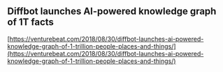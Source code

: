 ## Diffbot launches AI-powered knowledge graph of 1T facts
  
  [https://venturebeat.com/2018/08/30/diffbot-launches-ai-powered-knowledge-graph-of-1-trillion-people-places-and-things/](https://venturebeat.com/2018/08/30/diffbot-launches-ai-powered-knowledge-graph-of-1-trillion-people-places-and-things/)